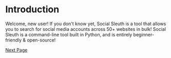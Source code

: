 # Introduction
Welcome, new user! If you don't know yet, Social Sleuth is a tool that allows you to search for social media accounts across 50+ websites in bulk! Social Sleuth is a command-line tool built in Python, and is entirely beginner-friendly & open-source!

[Next Page](https://github.com/OfficialB/sleuth/blob/main/docs/getting-started/install-python.md)
